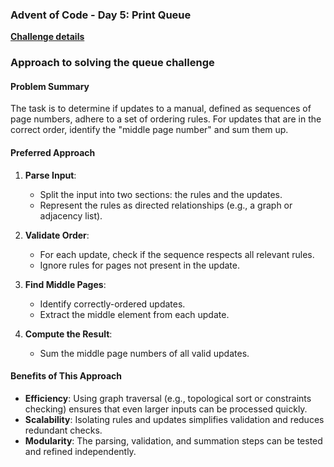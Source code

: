 ### Advent of Code - Day 5: Print Queue

[**Challenge details**](docs/challenge.md)

### Approach to solving the queue challenge

#### Problem Summary
The task is to determine if updates to a manual, defined as sequences of page numbers, adhere to a set of ordering rules. For updates that are in the correct order, identify the "middle page number" and sum them up.

#### Preferred Approach
1. **Parse Input**:
   - Split the input into two sections: the rules and the updates.
   - Represent the rules as directed relationships (e.g., a graph or adjacency list).

2. **Validate Order**:
   - For each update, check if the sequence respects all relevant rules.
   - Ignore rules for pages not present in the update.

3. **Find Middle Pages**:
   - Identify correctly-ordered updates.
   - Extract the middle element from each update.

4. **Compute the Result**:
   - Sum the middle page numbers of all valid updates.

#### Benefits of This Approach
- **Efficiency**: Using graph traversal (e.g., topological sort or constraints checking) ensures that even larger inputs can be processed quickly.
- **Scalability**: Isolating rules and updates simplifies validation and reduces redundant checks.
- **Modularity**: The parsing, validation, and summation steps can be tested and refined independently.

